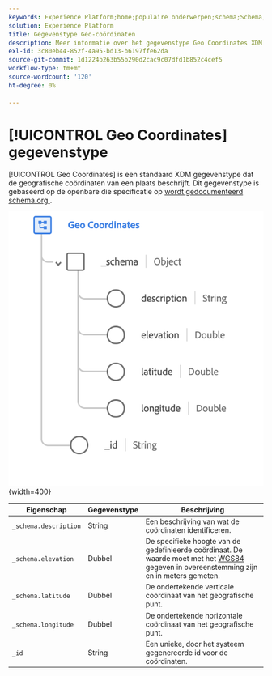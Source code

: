 ```yaml
---
keywords: Experience Platform;home;populaire onderwerpen;schema;Schema;XDM;velden;schema's;Schemas;geo;coördinaten;datatype;data-type;data-type;
solution: Experience Platform
title: Gegevenstype Geo-coördinaten
description: Meer informatie over het gegevenstype Geo Coordinates XDM.
exl-id: 3c80eb44-852f-4a95-bd13-b6197ffe62da
source-git-commit: 1d1224b263b55b290d2cac9c07dfd1b852c4cef5
workflow-type: tm+mt
source-wordcount: '120'
ht-degree: 0%

---
```


# [!UICONTROL Geo Coordinates] gegevenstype

[!UICONTROL Geo Coordinates] is een standaard XDM gegevenstype dat de geografische coördinaten van een plaats beschrijft. Dit gegevenstype is gebaseerd op de openbare die specificatie op [ wordt gedocumenteerd schema.org ](https://schema.org/GeoCoordinates).

![](../images/data-types/geo-coordinates.png){width=400}

| Eigenschap | Gegevenstype | Beschrijving |
| --- | --- | --- |
| `_schema.description` | String | Een beschrijving van wat de coördinaten identificeren. |
| `_schema.elevation` | Dubbel | De specifieke hoogte van de gedefinieerde coördinaat. De waarde moet met het [ WGS84 ](https://gisgeography.com/wgs84-world-geodetic-system/) gegeven in overeenstemming zijn en in meters gemeten. |
| `_schema.latitude` | Dubbel | De ondertekende verticale coördinaat van het geografische punt. |
| `_schema.longitude` | Dubbel | De ondertekende horizontale coördinaat van het geografische punt. |
| `_id` | String | Een unieke, door het systeem gegenereerde id voor de coördinaten. |
